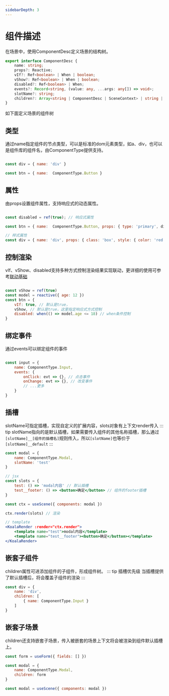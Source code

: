 ```yaml
---
sidebarDepth: 3
---
```


# 组件描述

在场景中，使用ComponentDesc定义场景的结构树。
```ts
export interface ComponentDesc {
    name: string;
    props?: Reactive;
    vIf?: Ref<boolean> | When | boolean;
    vShow?: Ref<boolean> | When | boolean;
    disabled?: Ref<boolean> | When;
    events?: Record<string, (value: any, ...args: any[]) => void>;
    slotName?: string;
    children?: Array<string | ComponentDesc | SceneContext> | string | ComponentDesc | SceneContext;
}
```

如下面定义场景的组件树

<ExampleDoc>
<BaseComp>
</BaseComp>
<template #code>

<<< @/examples/base/comp.js

</template>
</ExampleDoc>

## 类型
通过name指定组件的节点类型，可以是标准的dom元素类型，如a、div，也可以是组件库的组件名，由ComponentType提供支持。
```js

const div = { name: 'div' }

const btn = { name:  ComponentType.Button }

```

## 属性
由props设置组件属性，支持响应式的动态属性。
```js

const disabled = ref(true); // 响应式属性

const btn = { name:  ComponentType.Button, props: { type: 'primary', disabled } }

// 样式属性
const div = { name: 'div', props: { class: 'box', style: { color: 'red' } } }

```

## 控制渲染
vIf、vShow、disabled支持多种方式控制渲染结果实现联动，更详细的使用可参考[联动基础](./relation)
```js

const vShow = ref(true)
const model = reactive({ age: 12 })
const btn = {
    vIf: true, // 默认是true，
    vShow, // 默认是true，这里指定响应式方式控制
    disabled: when(() => model.age <= 18) // when条件控制
}

```

## 绑定事件
通过events可以绑定组件的事件
```js

const input = {
    name: ComponentType.Input,
    events: {
        onClick: evt => {}, // 点击事件
        onChange: evt => {}, // 改变事件
        // ...更多 
    }
}

```

## 插槽
slotName可指定插槽，实现自定义的扩展内容，slots对象有上下文render传入
::: tip
slotName指向的是默认插槽，如果需要传入组件的其他名称插槽，那么通过`[slotName]__[组件的插槽名]`规则传入，所以`[slotName]`也等价于`[slotName]__default`
:::

```jsx
const modal = {
    name: ComponentType.Modal,
    slotName: 'test'
}

// jsx
const slots = {
    test: () => 'modal内容' // 默认插槽
    test__footer: () => <button>确定</button> // 组件的footer插槽
}

const ctx = useScene({ components: modal })

ctx.render(slots) // 渲染

// template
<KoalaRender :render="ctx.render">
    <template name="test">modal内容</template>
    <template name="test__footer"><button>确定</button></template>
</KoalaRender>
```

## 嵌套子组件
children属性可进添加组件的子组件，形成组件树。
::: tip 插槽优先级
当插槽提供了默认插槽后，将会覆盖子组件的渲染
:::
```js
const div = {
    name: 'div',
    children: [
        { name: ComponentType.Input }
    ]
}
```

## 嵌套子场景
children还支持嵌套子场景，传入被嵌套的场景上下文将会被渲染到组件默认插槽上。
```js
const form = useForm({ fields: [] })

const modal = {
    name: ComponentType.Modal,
    children: form
}

const modal = useScene({ components: modal }) 

```




